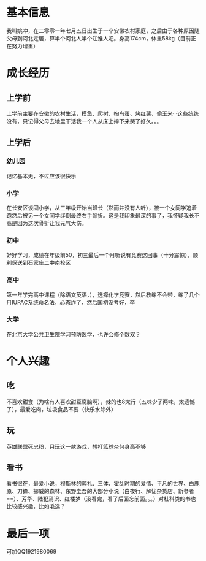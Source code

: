 
<html lang="zh-cn">
<head>
<meta charset="utf-8"/>
<title>震惊！他竟然是这样的人···</title>
</head>
<body>
<h1>基本信息</h1>
<p>我叫姚冲，在二零零一年七月五日出生于一个安徽农村家庭，之后由于各种原因随父母到河北定居，算半个河北人半个江淮人吧。身高174cm，体重58kg（目前正在努力增重）</p>
<h1>成长经历</h1>
<h2>上学前</h2>
<p>上学前主要在安徽的农村生活，摸鱼、爬树、掏鸟蛋、烤红薯、偷玉米···这些统统没有，只记得父母去地里干活我一个人从床上摔下来哭了好久。。。</p>
<h2>上学后</h2>
<h3>幼儿园</h3>
<p>记忆基本无，不过应该很快乐</p>
<h3>小学</h3>
<p>在长安区谈固小学，从三年级开始当班长（然而并没有人听），被一个女同学追着跑然后被另一个女同学绊倒最终右手骨折。这是我印象最深的事了，我怀疑我长不高是因为这次骨折让我元气大伤。</p>
<h3>初中</h3>
<p>好好学习，成绩在年级前50，初三最后一个月听说有竞赛这回事（十分震惊），顺利保送到石家庄二中南校区</p>
<h3>高中</h3>
<p>第一年学完高中课程（除语文英语，），选择化学竞赛，然后教练不会带，练了几个月IUPAC系统命名法，心态炸了，然后国初没考好，卒</p>
<h3>大学</h3>
<p>在北京大学公共卫生院学习预防医学，也许会修个数双？</p>
<p></p>
<h1>个人兴趣</h1>
<h2>吃</h2>
<p>不喜欢甜食（为啥有人喜欢甜豆腐脑啊），辣的也8太行（五味少了两味，太遗憾了），最爱吃肉，垃圾食品不要（快乐水除外）</p>
<h2>玩</h2>
<P>英雄联盟死忠粉，只玩这一款游戏，想打篮球奈何身高不够</P>
<h2>看书</h2>
<p>看书很在，最爱小说，穆斯林的葬礼、三体、霍乱时期的爱情、平凡的世界、白鹿原、刀锋、挪威的森林、东野圭吾的大部分小说（白夜行、解忧杂货店、新参者==）、芳华、陆犯焉识、红楼梦（没看完，看了后面忘前面。。。）对社科类的书也比较感兴趣，比如毛选？</p>
<h1>最后一项</h1>
<p>可加QQ1921980069</p>
